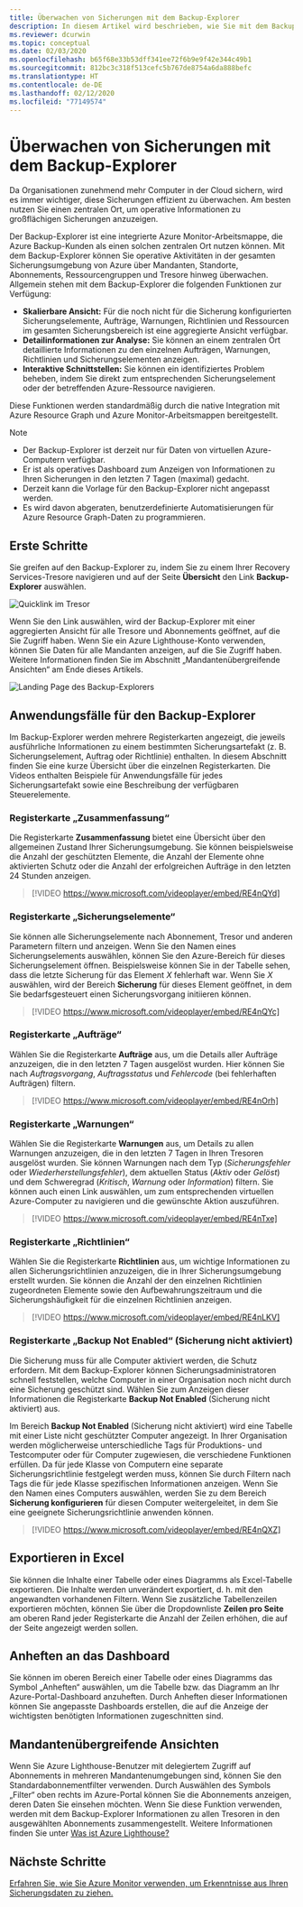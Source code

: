 ```yaml
---
title: Überwachen von Sicherungen mit dem Backup-Explorer
description: In diesem Artikel wird beschrieben, wie Sie mit dem Backup-Explorer eine Echtzeitüberwachung von Sicherungen für mehrere Tresore, Abonnements, Regionen und Mandanten durchführen.
ms.reviewer: dcurwin
ms.topic: conceptual
ms.date: 02/03/2020
ms.openlocfilehash: b65f68e33b53dff341ee72f6b9e9f42e344c49b1
ms.sourcegitcommit: 812bc3c318f513cefc5b767de8754a6da888befc
ms.translationtype: HT
ms.contentlocale: de-DE
ms.lasthandoff: 02/12/2020
ms.locfileid: "77149574"
---
```

# <a name="monitor-your-backups-with-backup-explorer"></a>Überwachen von Sicherungen mit dem Backup-Explorer

Da Organisationen zunehmend mehr Computer in der Cloud sichern, wird es immer wichtiger, diese Sicherungen effizient zu überwachen. Am besten nutzen Sie einen zentralen Ort, um operative Informationen zu großflächigen Sicherungen anzuzeigen.

Der Backup-Explorer ist eine integrierte Azure Monitor-Arbeitsmappe, die Azure Backup-Kunden als einen solchen zentralen Ort nutzen können. Mit dem Backup-Explorer können Sie operative Aktivitäten in der gesamten Sicherungsumgebung von Azure über Mandanten, Standorte, Abonnements, Ressourcengruppen und Tresore hinweg überwachen. Allgemein stehen mit dem Backup-Explorer die folgenden Funktionen zur Verfügung:

* **Skalierbare Ansicht:** Für die noch nicht für die Sicherung konfigurierten Sicherungselemente, Aufträge, Warnungen, Richtlinien und Ressourcen im gesamten Sicherungsbereich ist eine aggregierte Ansicht verfügbar. 
* **Detailinformationen zur Analyse:** Sie können an einem zentralen Ort detaillierte Informationen zu den einzelnen Aufträgen, Warnungen, Richtlinien und Sicherungselementen anzeigen.
* **Interaktive Schnittstellen:** Sie können ein identifiziertes Problem beheben, indem Sie direkt zum entsprechenden Sicherungselement oder der betreffenden Azure-Ressource navigieren.

Diese Funktionen werden standardmäßig durch die native Integration mit Azure Resource Graph und Azure Monitor-Arbeitsmappen bereitgestellt.

> [!NOTE]
> * Der Backup-Explorer ist derzeit nur für Daten von virtuellen Azure-Computern verfügbar.
> * Er ist als operatives Dashboard zum Anzeigen von Informationen zu Ihren Sicherungen in den letzten 7 Tagen (maximal) gedacht.
> * Derzeit kann die Vorlage für den Backup-Explorer nicht angepasst werden. 
> * Es wird davon abgeraten, benutzerdefinierte Automatisierungen für Azure Resource Graph-Daten zu programmieren.

## <a name="get-started"></a>Erste Schritte

Sie greifen auf den Backup-Explorer zu, indem Sie zu einem Ihrer Recovery Services-Tresore navigieren und auf der Seite **Übersicht** den Link **Backup-Explorer** auswählen.

![Quicklink im Tresor](media/backup-azure-monitor-with-backup-explorer/vault-quick-link.png)

Wenn Sie den Link auswählen, wird der Backup-Explorer mit einer aggregierten Ansicht für alle Tresore und Abonnements geöffnet, auf die Sie Zugriff haben. Wenn Sie ein Azure Lighthouse-Konto verwenden, können Sie Daten für alle Mandanten anzeigen, auf die Sie Zugriff haben. Weitere Informationen finden Sie im Abschnitt „Mandantenübergreifende Ansichten“ am Ende dieses Artikels.

![Landing Page des Backup-Explorers](media/backup-azure-monitor-with-backup-explorer/explorer-landing-page.png)

## <a name="backup-explorer-use-cases"></a>Anwendungsfälle für den Backup-Explorer

Im Backup-Explorer werden mehrere Registerkarten angezeigt, die jeweils ausführliche Informationen zu einem bestimmten Sicherungsartefakt (z. B. Sicherungselement, Auftrag oder Richtlinie) enthalten. In diesem Abschnitt finden Sie eine kurze Übersicht über die einzelnen Registerkarten. Die Videos enthalten Beispiele für Anwendungsfälle für jedes Sicherungsartefakt sowie eine Beschreibung der verfügbaren Steuerelemente.

### <a name="the-summary-tab"></a>Registerkarte „Zusammenfassung“

Die Registerkarte **Zusammenfassung** bietet eine Übersicht über den allgemeinen Zustand Ihrer Sicherungsumgebung. Sie können beispielsweise die Anzahl der geschützten Elemente, die Anzahl der Elemente ohne aktivierten Schutz oder die Anzahl der erfolgreichen Aufträge in den letzten 24 Stunden anzeigen.


> [!VIDEO https://www.microsoft.com/videoplayer/embed/RE4nQYd]

### <a name="the-backup-items-tab"></a>Registerkarte „Sicherungselemente“

Sie können alle Sicherungselemente nach Abonnement, Tresor und anderen Parametern filtern und anzeigen. Wenn Sie den Namen eines Sicherungselements auswählen, können Sie den Azure-Bereich für dieses Sicherungselement öffnen. Beispielsweise können Sie in der Tabelle sehen, dass die letzte Sicherung für das Element *X* fehlerhaft war. Wenn Sie *X* auswählen, wird der Bereich **Sicherung** für dieses Element geöffnet, in dem Sie bedarfsgesteuert einen Sicherungsvorgang initiieren können.


> [!VIDEO https://www.microsoft.com/videoplayer/embed/RE4nQYc]

### <a name="the-jobs-tab"></a>Registerkarte „Aufträge“

Wählen Sie die Registerkarte **Aufträge** aus, um die Details aller Aufträge anzuzeigen, die in den letzten 7 Tagen ausgelöst wurden. Hier können Sie nach *Auftragsvorgang*, *Auftragsstatus* und *Fehlercode* (bei fehlerhaften Aufträgen) filtern.


> [!VIDEO https://www.microsoft.com/videoplayer/embed/RE4nOrh]

### <a name="the-alerts-tab"></a>Registerkarte „Warnungen“

Wählen Sie die Registerkarte **Warnungen** aus, um Details zu allen Warnungen anzuzeigen, die in den letzten 7 Tagen in Ihren Tresoren ausgelöst wurden. Sie können Warnungen nach dem Typ (*Sicherungsfehler* oder *Wiederherstellungsfehler*), dem aktuellen Status (*Aktiv* oder *Gelöst*) und dem Schweregrad (*Kritisch*, *Warnung* oder *Information*) filtern. Sie können auch einen Link auswählen, um zum entsprechenden virtuellen Azure-Computer zu navigieren und die gewünschte Aktion auszuführen.


> [!VIDEO https://www.microsoft.com/videoplayer/embed/RE4nTxe]

### <a name="the-policies-tab"></a>Registerkarte „Richtlinien“

Wählen Sie die Registerkarte **Richtlinien** aus, um wichtige Informationen zu allen Sicherungsrichtlinien anzuzeigen, die in Ihrer Sicherungsumgebung erstellt wurden. Sie können die Anzahl der den einzelnen Richtlinien zugeordneten Elemente sowie den Aufbewahrungszeitraum und die Sicherungshäufigkeit für die einzelnen Richtlinien anzeigen.


> [!VIDEO https://www.microsoft.com/videoplayer/embed/RE4nLKV]

### <a name="the-backup-not-enabled-tab"></a>Registerkarte „Backup Not Enabled“ (Sicherung nicht aktiviert)

Die Sicherung muss für alle Computer aktiviert werden, die Schutz erfordern. Mit dem Backup-Explorer können Sicherungsadministratoren schnell feststellen, welche Computer in einer Organisation noch nicht durch eine Sicherung geschützt sind. Wählen Sie zum Anzeigen dieser Informationen die Registerkarte **Backup Not Enabled** (Sicherung nicht aktiviert) aus.

Im Bereich **Backup Not Enabled** (Sicherung nicht aktiviert) wird eine Tabelle mit einer Liste nicht geschützter Computer angezeigt. In Ihrer Organisation werden möglicherweise unterschiedliche Tags für Produktions- und Testcomputer oder für Computer zugewiesen, die verschiedene Funktionen erfüllen. Da für jede Klasse von Computern eine separate Sicherungsrichtlinie festgelegt werden muss, können Sie durch Filtern nach Tags die für jede Klasse spezifischen Informationen anzeigen. Wenn Sie den Namen eines Computers auswählen, werden Sie zu dem Bereich **Sicherung konfigurieren** für diesen Computer weitergeleitet, in dem Sie eine geeignete Sicherungsrichtlinie anwenden können.


> [!VIDEO https://www.microsoft.com/videoplayer/embed/RE4nQXZ]

## <a name="export-to-excel"></a>Exportieren in Excel

Sie können die Inhalte einer Tabelle oder eines Diagramms als Excel-Tabelle exportieren. Die Inhalte werden unverändert exportiert, d. h. mit den angewandten vorhandenen Filtern. Wenn Sie zusätzliche Tabellenzeilen exportieren möchten, können Sie über die Dropdownliste **Zeilen pro Seite** am oberen Rand jeder Registerkarte die Anzahl der Zeilen erhöhen, die auf der Seite angezeigt werden sollen.

## <a name="pin-to-the-dashboard"></a>Anheften an das Dashboard

Sie können im oberen Bereich einer Tabelle oder eines Diagramms das Symbol „Anheften“ auswählen, um die Tabelle bzw. das Diagramm an Ihr Azure-Portal-Dashboard anzuheften. Durch Anheften dieser Informationen können Sie angepasste Dashboards erstellen, die auf die Anzeige der wichtigsten benötigten Informationen zugeschnitten sind.

## <a name="cross-tenant-views"></a>Mandantenübergreifende Ansichten

Wenn Sie Azure Lighthouse-Benutzer mit delegiertem Zugriff auf Abonnements in mehreren Mandantenumgebungen sind, können Sie den Standardabonnementfilter verwenden. Durch Auswählen des Symbols „Filter“ oben rechts im Azure-Portal können Sie die Abonnements anzeigen, deren Daten Sie einsehen möchten. Wenn Sie diese Funktion verwenden, werden mit dem Backup-Explorer Informationen zu allen Tresoren in den ausgewählten Abonnements zusammengestellt. Weitere Informationen finden Sie unter [Was ist Azure Lighthouse?](https://docs.microsoft.com/azure/lighthouse/overview)

## <a name="next-steps"></a>Nächste Schritte

[Erfahren Sie, wie Sie Azure Monitor verwenden, um Erkenntnisse aus Ihren Sicherungsdaten zu ziehen.](https://docs.microsoft.com/azure/backup/backup-azure-monitoring-use-azuremonitor)

